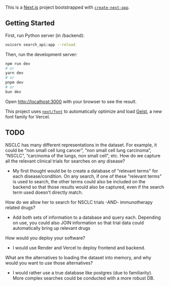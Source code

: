 This is a [Next.js](https://nextjs.org) project bootstrapped with [`create-next-app`](https://github.com/vercel/next.js/tree/canary/packages/create-next-app).

## Getting Started

First, run Python server (in /backend):
```bash
uvicorn search_api:app --reload
```

Then, run the development server:

```bash
npm run dev
# or
yarn dev
# or
pnpm dev
# or
bun dev
```


Open [http://localhost:3000](http://localhost:3000) with your browser to see the result.

This project uses [`next/font`](https://nextjs.org/docs/app/building-your-application/optimizing/fonts) to automatically optimize and load [Geist](https://vercel.com/font), a new font family for Vercel.

## TODO
NSCLC has many different representations in the dataset. For example, it could be “non
small cell lung cancer”, “non small cell lung carcinoma”, “NSCLC”, “carcinoma of the lungs, non small cell”, etc. How do we capture all the relevant clinical trials for searches on any disease?
  - My first thought would be to create a database of "relevant terms" for each disease/condition. On any search, if one of these "relevant terms" is used to search, the other terms could also be included on the backend so that those results would also be captured, even if the search term used doesn't directly match.
    
How do we allow her to search for NSCLC trials -AND- immunotherapy related drugs?
  - Add both sets of information to a database and query each. Depending on use, you could also JOIN information so that trial data could automatically bring up relevant drugs
    
How would you deploy your software?
  - I would use Render and Vercel to deploy frontend and backend.
    
What are the alternatives to loading the dataset into memory, and why would you want to use those alternatives?
  - I would rather use a true database like postgres (due to familiarity). More complex searches could be conducted with a more robust DB.

